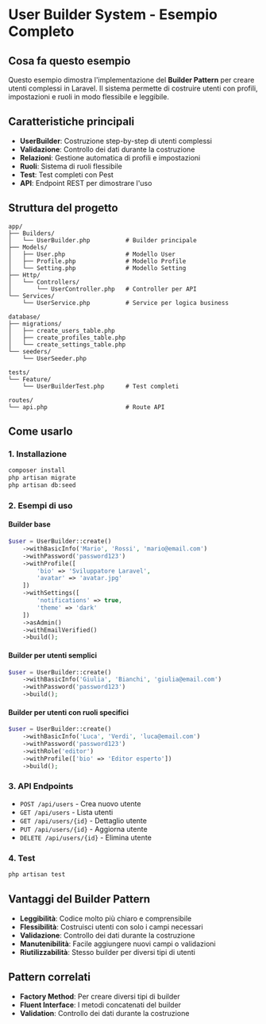 # User Builder System - Esempio Completo

## Cosa fa questo esempio
Questo esempio dimostra l'implementazione del **Builder Pattern** per creare utenti complessi in Laravel. Il sistema permette di costruire utenti con profili, impostazioni e ruoli in modo flessibile e leggibile.

## Caratteristiche principali
- **UserBuilder**: Costruzione step-by-step di utenti complessi
- **Validazione**: Controllo dei dati durante la costruzione
- **Relazioni**: Gestione automatica di profili e impostazioni
- **Ruoli**: Sistema di ruoli flessibile
- **Test**: Test completi con Pest
- **API**: Endpoint REST per dimostrare l'uso

## Struttura del progetto
```
app/
├── Builders/
│   └── UserBuilder.php          # Builder principale
├── Models/
│   ├── User.php                 # Modello User
│   ├── Profile.php              # Modello Profile
│   └── Setting.php              # Modello Setting
├── Http/
│   └── Controllers/
│       └── UserController.php   # Controller per API
└── Services/
    └── UserService.php          # Service per logica business

database/
├── migrations/
│   ├── create_users_table.php
│   ├── create_profiles_table.php
│   └── create_settings_table.php
└── seeders/
    └── UserSeeder.php

tests/
└── Feature/
    └── UserBuilderTest.php      # Test completi

routes/
└── api.php                      # Route API
```

## Come usarlo

### 1. Installazione
```bash
composer install
php artisan migrate
php artisan db:seed
```

### 2. Esempi di uso

#### Builder base
```php
$user = UserBuilder::create()
    ->withBasicInfo('Mario', 'Rossi', 'mario@email.com')
    ->withPassword('password123')
    ->withProfile([
        'bio' => 'Sviluppatore Laravel',
        'avatar' => 'avatar.jpg'
    ])
    ->withSettings([
        'notifications' => true,
        'theme' => 'dark'
    ])
    ->asAdmin()
    ->withEmailVerified()
    ->build();
```

#### Builder per utenti semplici
```php
$user = UserBuilder::create()
    ->withBasicInfo('Giulia', 'Bianchi', 'giulia@email.com')
    ->withPassword('password123')
    ->build();
```

#### Builder per utenti con ruoli specifici
```php
$user = UserBuilder::create()
    ->withBasicInfo('Luca', 'Verdi', 'luca@email.com')
    ->withPassword('password123')
    ->withRole('editor')
    ->withProfile(['bio' => 'Editor esperto'])
    ->build();
```

### 3. API Endpoints
- `POST /api/users` - Crea nuovo utente
- `GET /api/users` - Lista utenti
- `GET /api/users/{id}` - Dettaglio utente
- `PUT /api/users/{id}` - Aggiorna utente
- `DELETE /api/users/{id}` - Elimina utente

### 4. Test
```bash
php artisan test
```

## Vantaggi del Builder Pattern
- **Leggibilità**: Codice molto più chiaro e comprensibile
- **Flessibilità**: Costruisci utenti con solo i campi necessari
- **Validazione**: Controllo dei dati durante la costruzione
- **Manutenibilità**: Facile aggiungere nuovi campi o validazioni
- **Riutilizzabilità**: Stesso builder per diversi tipi di utenti

## Pattern correlati
- **Factory Method**: Per creare diversi tipi di builder
- **Fluent Interface**: I metodi concatenati del builder
- **Validation**: Controllo dei dati durante la costruzione
